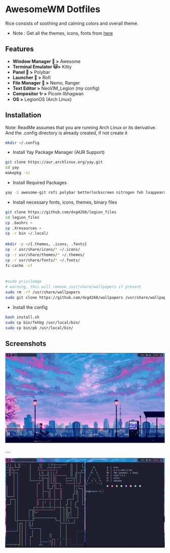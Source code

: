 
# AwesomeWM Dotfiles

Rice consists of soothing and calming colors and overall theme.

- Note : Get all the themes, icons, fonts from  [here](https://www.github.com/dxg4268/legion_files)


## Features

- **Window Manager 🎨 >** Awesome
- **Terminal Emulator 🐱>** Kitty
- **Panel 🍧 >** Polybar
- **Launcher 🚀 >** Rofi
- **File Manager 📂 >** Nemo, Ranger
- **Text Editor >** NeoVIM_Legion (my config)
- **Compositor ✨ >** Picom-Ibhagwan
- **OS >** LegionOS (Arch Linux)

## Installation

Note: ReadMe assumes that you are running Arch Linux or its derivative. And the .config directory is already created, if not create it 

```bash
mkdir ~/.config
```


* Install Yay Package Manager (AUR Support)
 ```bash
git clone https://aur.archlinux.org/yay.git
cd yay
makepkg -si
 ```

* Install Required Packages

```bash
yay -S awesome-git rofi polybar betterlockscreen nitrogen feh lxappearance kitty ttf-sarasa-gothic picom-ibhagwan-git zsh zsh-syntax-highlighting nemo arc-gtk-theme zsh-autosuggestions starship zsh-history-substring-search pkgfile fzf unzip ttf-liberation ttf-dejavu ttf-indic-otf dunst --needed 
```
  
* Install necessary fonts, icons, themes, binary files
 ```bash
git clone https://github.com/dxg4268/legion_files
cd legion_files
cp .bashrc ~
cp .Xresources ~
cp -r bin ~/.local/

mkdir -p ~/{.themes, .icons, .fonts}
cp -r usr/share/icons/* ~/.icons/
cp -r usr/share/themes/* ~/.themes/
cp -r usr/share/fonts/* ~/.fonts/
fc-cache -vf


#sudo priviledge
# warning, this will remove /usr/share/wallpapers if present
sudo rm -rf /usr/share/wallpapers
sudo git clone https://github.com/dxg4268/wallpapers /usr/share/wallpapers
```

* Install the config
```bash
bash install.sh
sudo cp bin/fehbg /usr/local/bin/
sudo cp bin/pb /usr/local/bin/
```


## Screenshots

![App Screenshot](https://raw.githubusercontent.com/dxg4268/Awesome-Dots/64d0160402bba08946cee03a82df301899f5ee4e/screenshots/003.png)

....

![App Screenshot](https://raw.githubusercontent.com/dxg4268/Awesome-Dots/main/screenshots/002.png)

